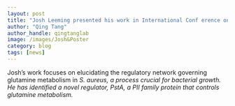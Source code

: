 ```yaml
---
layout: post
title: "Josh Leeming presented his work in International Conf erence on Gram- Pos itive Pathogens"
author: "Qing Tang"
author_handle: qingtanglab
image: /images/Josh&Poster
category: blog
tags: [news]
---
```

Josh’s work focuses on elucidating the regulatory network governing glutamine metabolism in <i>S. aureus<i>, a process crucial for bacterial growth. He has identified a novel regulator, PstA, a PII family protein that controls glutamine metabolism.

